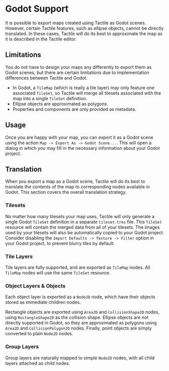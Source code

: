 # Godot Support

It is possible to export maps created using Tactile as Godot scenes. However, certain Tactile features, such as ellipse objects, cannot be directly translated. In these cases, Tactile will do its best to approximate the map as it is described in the Tactile editor.

## Limitations

You do not have to design your maps any differently to export them as Godot scenes, but there are certain limitations due to implementation differences between Tactile and Godot.

- In Godot, a `TileMap` (which is really a tile layer) may only feature one associated `TileSet`, so Tactile will merge all tilesets associated with the map into a single `TileSet` definition.
- Ellipse objects are approximated as polygons.
- Properties and components are only provided as metadata.

## Usage

Once you are happy with your map, you can export it as a Godot scene using the action `Map -> Export As -> Godot Scene...`. This will open a dialog in which you may fill in the necessary information about your Godot project.

## Translation

When you export a map as a Godot scene, Tactile will do its best to translate the contents of the map to corresponding nodes available in Godot. This section covers the overall translation strategy.

### Tilesets

No matter how many tilesets your map uses, Tactile will only generate a single Godot `TileSet` definition in a separate `tileset.tres` file. This `TileSet` resource will contain the merged data from all of your tilesets. The images used by your tilesets will also be automatically copied to your Godot project. Consider disabling the `Import Defaults -> Texture -> Filter` option in your Godot project, to prevent blurry tiles by default.

### Tile Layers

Tile layers are fully supported, and are exported as `TileMap` nodes. All `TileMap` nodes will use the same `TileSet` resource.

### Object Layers & Objects

Each object layer is exported as a `Node2D` node, which have their objects stored as immediate children nodes.

Rectangle objects are exported using `Area2D` and `CollisionShape2D` nodes, using `RectangleShape2D` as the collision shape. Ellipse objects are not directly supported in Godot, so they are approximated as polygons using `Area2D` and `CollisionPolygon2D` nodes. Finally, point objects are simply converted to plain `Node2D` nodes.

### Group Layers

Group layers are naturally mapped to simple `Node2D` nodes, with all child layers attached as child nodes.
